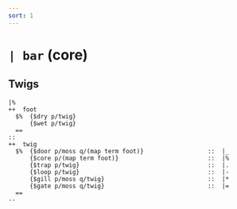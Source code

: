 ```yaml
---
sort: 1
---
```


# `| bar` (core)

<list dataPreview="true" className="runes" linkToFragments="true"></list>

<kids className="runes"></kids>

## Twigs

```
|%
++  foot  
  $%  {$dry p/twig} 
      {$wet p/twig}
  ==
::
++  twig
  $%  {$door p/moss q/(map term foot)}                  ::  |_
      {$core p/(map term foot)}                         ::  |%
      {$trap p/twig}                                    ::  |.
      {$loop p/twig}                                    ::  |-
      {$gill p/moss q/twig}                             ::  |*
      {$gate p/moss q/twig}                             ::  |=
  ==
--
```
